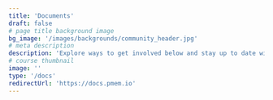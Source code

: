 ```yaml
---
title: 'Documents'
draft: false
# page title background image
bg_image: '/images/backgrounds/community_header.jpg'
# meta description
description: 'Explore ways to get involved below and stay up to date with the latest announcements and events by subscribing to the PMDK-PMem monthly newsletter.'
# course thumbnail
image: ''
type: '/docs'
redirectUrl: 'https://docs.pmem.io'
---
```

